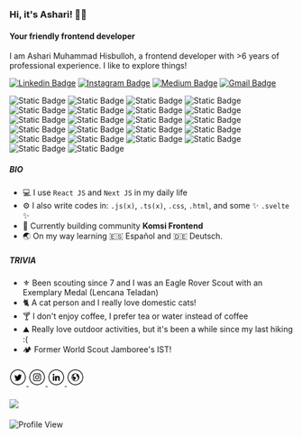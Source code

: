 ### Hi, it's Ashari! 👋🏼

#### Your friendly frontend developer

I am Ashari Muhammad Hisbulloh, a frontend developer with >6 years of  professional experience. I like to explore things!

[![Linkedin Badge](https://img.shields.io/badge/-asharimh97-blue?style=flat-square&logo=Linkedin&logoColor=white&link=https://www.linkedin.com/in/asharimh97/)](https://www.linkedin.com/in/asharimh97/)
[![Instagram Badge](https://img.shields.io/badge/-asharimh97-purple?style=flat-square&logo=instagram&logoColor=white&link=https://instagram.com/asharimh97/)](https://instagram.com/asharimh97)
[![Medium Badge](https://img.shields.io/badge/-@iamashari-03a57a?style=flat-square&labelColor=000000&logo=Medium&link=https://medium.com/@iamashari/)](https://medium.com/@iamashari)
[![Gmail Badge](https://img.shields.io/badge/-asharimh97@gmail.com-c14438?style=flat-square&logo=Gmail&logoColor=white&link=mailto:asharimh97@gmail.com)](mailto:asharimh97@gmail.com)

![Static Badge](https://img.shields.io/badge/Javascript-black?style=flat&logo=javascript)
![Static Badge](https://img.shields.io/badge/Node%20JS-black?style=flat&logo=node.js)
![Static Badge](https://img.shields.io/badge/React-black?style=flat&logo=react)
![Static Badge](https://img.shields.io/badge/Redux-black?style=flat&logo=redux)
![Static Badge](https://img.shields.io/badge/Zustand-black?style=flat&logo=react)
![Static Badge](https://img.shields.io/badge/React%20Query-black?style=flat&logo=react%20query)
![Static Badge](https://img.shields.io/badge/Recoil%20JS-black?style=flat&logo=recoil)
![Static Badge](https://img.shields.io/badge/Next%20JS-black?style=flat&logo=next.js)
![Static Badge](https://img.shields.io/badge/Gatsby%20JS-black?style=flat&logo=gatsby)
![Static Badge](https://img.shields.io/badge/Typescript-black?style=flat&logo=typescript)
![Static Badge](https://img.shields.io/badge/Express%20JS-black?style=flat&logo=express)
![Static Badge](https://img.shields.io/badge/Prisma%20ORM-black?style=flat&logo=prisma)
![Static Badge](https://img.shields.io/badge/Styled%20Components-black?style=flat&logo=styled-components)
![Static Badge](https://img.shields.io/badge/Tailwind%20CSS-black?style=flat&logo=tailwindcss)
![Static Badge](https://img.shields.io/badge/ANT%20Design-black?style=flat&logo=ant-design)
![Static Badge](https://img.shields.io/badge/Bootstrap-black?style=flat&logo=bootstrap)
![Static Badge](https://img.shields.io/badge/Svelte-black?style=flat&logo=svelte)
![Static Badge](https://img.shields.io/badge/Git-black?style=flat&logo=git)
![Static Badge](https://img.shields.io/badge/GraphQL-black?style=flat&logo=graphql)
![Static Badge](https://img.shields.io/badge/Jest-black?style=flat&logo=jest&logoColor=853957)
![Static Badge](https://img.shields.io/badge/Vitest-black?style=flat&logo=vitest)
![Static Badge](https://img.shields.io/badge/React%20Testing%20Library-black?style=flat&logo=testing-library)

##### BIO

- 💻 I use `React JS` and `Next JS` in my daily life
- ⚙️ I also write codes in: `.js(x)`, `.ts(x)`, `.css`, `.html`, and some ✨ `.svelte` ✨
- 🔮 Currently building community **Komsi Frontend**
- 🌏 On my way learning 🇪🇸 Español and 🇩🇪 Deutsch.

##### TRIVIA

- ⚜️ Been scouting since 7 and I was an Eagle Rover Scout with an Exemplary Medal (Lencana Teladan)
- 🐈 A cat person and I really love domestic cats!
- 🍸 I don't enjoy coffee, I prefer tea or water instead of coffee
- ⛰ Really love outdoor activities, but it's been a while since my last hiking :(
- 🏕️ Former World Scout Jamboree's IST!

####

<a href="https://twitter.com/asharimh97" target="_blank">
  <img src="https://raw.githubusercontent.com/asharimh97/asharimh97/main/icons/tw.png" alt="Twitter" width="30">
</a>
<a href="https://www.instagram.com/asharimh97/" target="_blank">
  <img src="https://raw.githubusercontent.com/asharimh97/asharimh97/main/icons/ig.png" alt="Instagram" width="30">
</a>
<a href="https://www.linkedin.com/in/asharimh97/" target="_blank">
  <img src="https://raw.githubusercontent.com/asharimh97/asharimh97/main/icons/in.png" alt="LinkedIn" width="30">
</a>
<a href="https://iamashari.me/" target="_blank">
  <img src="https://raw.githubusercontent.com/asharimh97/asharimh97/main/icons/www.png" alt="Website" width="30">
</a>

####

<a href="https://github.com/asharimh97">
  <img align="center" src="https://github-readme-stats.vercel.app/api?username=asharimh97&show_icons=true&count_private=true" />
</a>


####
![Profile View](https://visitor-badge.laobi.icu/badge?page_id=asharimh97)
